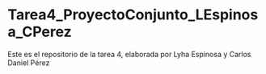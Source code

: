 # Tarea4_ProyectoConjunto_LEspinosa_CPerez
Este es el repositorio de la tarea 4, elaborada por Lyha Espinosa y Carlos Daniel Pérez
